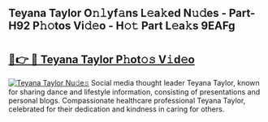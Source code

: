 ## Teyana Taylor O𝚗𝚕yf𝚊ns L𝚎a𝚔ed N𝚞𝚍es - Part-H92 P𝚑𝚘tos Vi𝚍𝚎o - H𝚘𝚝 Part L𝚎a𝚔s 9EAFg

# <h2><a href="http://kfbbz1.oniu.top/?m=Teyana+Taylor">🔗👉 🔴 Teyana Taylor P𝚑ot𝚘𝚜 V𝚒d𝚎o</a></h2>

[![Teyana Taylor Nu𝚍e𝚜](https://i.imgur.com/0qMVB7G.gif)](http://kfbbz1.oniu.top/?m=Teyana+Taylor)
Social media thought leader Teyana Taylor, known for sharing dance and lifestyle information, consisting of presentations and personal blogs. Compassionate healthcare professional Teyana Taylor, celebrated for their dedication and kindness in caring for others.  
